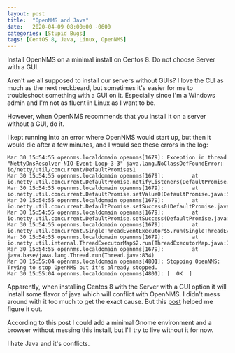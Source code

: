 ```yaml
---
layout: post
title:  "OpenNMS and Java"
date:   2020-04-09 08:00:00 -0600
categories: [Stupid Bugs]
tags: [CentOS 8, Java, Linux, OpenNMS]
---
```


Install OpenNMS on a minimal install on Centos 8. Do not choose Server with a GUI.

Aren't we all supposed to install our servers without GUIs? I love the CLI as much as the next neckbeard, but sometimes it's easier for me to troubleshoot something with a GUI on it. Especially since I'm a Windows admin and I'm not as fluent in Linux as I want to be.

However, when OpenNMS recommends that you install it on a server without a GUI, do it.

I kept running into an error where OpenNMS would start up, but then it would die after a few minutes, and I would see these errors in the log:

```
Mar 30 15:54:55 opennms.localdomain opennms[1679]: Exception in thread "NettyDnsResolver-NIO-Event-Loop-3-3" java.lang.NoClassDefFoundError: io/netty/util/concurrent/DefaultPromise$1
Mar 30 15:54:55 opennms.localdomain opennms[1679]:         at io.netty.util.concurrent.DefaultPromise.notifyListeners(DefaultPromise.java:421)
Mar 30 15:54:55 opennms.localdomain opennms[1679]:         at io.netty.util.concurrent.DefaultPromise.setValue0(DefaultPromise.java:538)
Mar 30 15:54:55 opennms.localdomain opennms[1679]:         at io.netty.util.concurrent.DefaultPromise.setSuccess0(DefaultPromise.java:527)
Mar 30 15:54:55 opennms.localdomain opennms[1679]:         at io.netty.util.concurrent.DefaultPromise.setSuccess(DefaultPromise.java:90)
Mar 30 15:54:55 opennms.localdomain opennms[1679]:         at io.netty.util.concurrent.SingleThreadEventExecutor$5.run(SingleThreadEventExecutor.java:963)
Mar 30 15:54:55 opennms.localdomain opennms[1679]:         at io.netty.util.internal.ThreadExecutorMap$2.run(ThreadExecutorMap.java:74)
Mar 30 15:54:55 opennms.localdomain opennms[1679]:         at java.base/java.lang.Thread.run(Thread.java:834)
Mar 30 15:55:04 opennms.localdomain opennms[4801]: Stopping OpenNMS: Trying to stop OpenNMS but it's already stopped.
Mar 30 15:55:04 opennms.localdomain opennms[4801]: [  OK  ]
```

Apparently, when installing Centos 8 with the Server with a GUI option it will install some flavor of java which will conflict with OpenNMS. I didn't mess around with it too much to get the exact cause. But this [post](https://opennms.discourse.group/t/opennms-is-not-starting/295/14) helped me figure it out.

According to this post I could add a minimal Gnome environment and a browser without messing this install, but I'll try to live without it for now.

I hate Java and it's conflicts.
